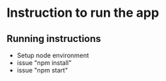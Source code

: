 # Instruction to run the app

## Running instructions
- Setup node environment
- issue "npm install"
- issue "npm start"
